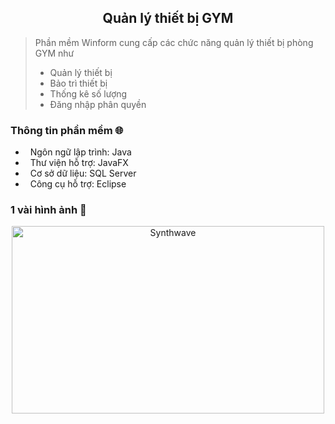 <h2 align="center">Quản lý thiết bị GYM</h2>

> Phần mềm Winform cung cấp các chức năng quản lý thiết bị phòng GYM như
> - Quản lý thiết bị
> - Bảo trì thiết bị
> - Thống kê số lượng
> - Đăng nhập phân quyền

### Thông tin phần mềm 🌐
- &nbsp; Ngôn ngữ lập trình: Java
- &nbsp; Thư viện hỗ trợ: JavaFX
- &nbsp; Cơ sở dữ liệu: SQL Server
- &nbsp; Công cụ hỗ trợ: Eclipse

### 1 vài hình ảnh 🌱

<p align="center"><img src="https://thumbs.gfycat.com/GoodnaturedFondGaur-size_restricted.gif" alt="Synthwave" height="300" width="500"></p>
